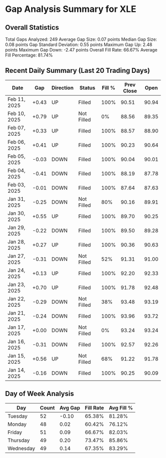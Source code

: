 # Gap Analysis Summary for XLE

## Overall Statistics

Total Gaps Analyzed: 249
Average Gap Size: 0.07 points
Median Gap Size: 0.08 points
Gap Standard Deviation: 0.55 points
Maximum Gap Up: 2.48 points
Maximum Gap Down: -2.47 points
Overall Fill Rate: 66.67%
Average Fill Percentage: 81.74%

## Recent Daily Summary (Last 20 Trading Days)

| Date | Gap | Direction | Status | Fill % | Prev Close | Open |
|------|-----|-----------|---------|---------|------------|-------|
| Feb 11, 2025 | +0.43 | UP | Filled | 100% | 90.51 | 90.94 |
| Feb 10, 2025 | +0.79 | UP | Not Filled | 0% | 88.56 | 89.35 |
| Feb 07, 2025 | +0.33 | UP | Filled | 100% | 88.57 | 88.90 |
| Feb 06, 2025 | +0.41 | UP | Filled | 100% | 90.23 | 90.64 |
| Feb 05, 2025 | -0.03 | DOWN | Filled | 100% | 90.04 | 90.01 |
| Feb 04, 2025 | -0.41 | DOWN | Filled | 100% | 88.19 | 87.78 |
| Feb 03, 2025 | -0.01 | DOWN | Filled | 100% | 87.64 | 87.63 |
| Jan 31, 2025 | -0.25 | DOWN | Not Filled | 80% | 90.16 | 89.91 |
| Jan 30, 2025 | +0.55 | UP | Filled | 100% | 89.70 | 90.25 |
| Jan 29, 2025 | -0.22 | DOWN | Filled | 100% | 89.50 | 89.28 |
| Jan 28, 2025 | +0.27 | UP | Filled | 100% | 90.36 | 90.63 |
| Jan 27, 2025 | -0.31 | DOWN | Not Filled | 52% | 91.31 | 91.00 |
| Jan 24, 2025 | +0.13 | UP | Filled | 100% | 92.20 | 92.33 |
| Jan 23, 2025 | +0.70 | UP | Filled | 100% | 91.78 | 92.48 |
| Jan 22, 2025 | -0.29 | DOWN | Not Filled | 38% | 93.48 | 93.19 |
| Jan 21, 2025 | -0.24 | DOWN | Filled | 100% | 93.96 | 93.72 |
| Jan 17, 2025 | +0.00 | DOWN | Not Filled | 0% | 93.24 | 93.24 |
| Jan 16, 2025 | -0.31 | DOWN | Filled | 100% | 92.57 | 92.26 |
| Jan 15, 2025 | +0.56 | UP | Not Filled | 68% | 91.22 | 91.78 |
| Jan 14, 2025 | -0.16 | DOWN | Filled | 100% | 90.25 | 90.09 |

## Day of Week Analysis

| Day | Count | Avg Gap | Fill Rate | Avg Fill % |
|-----|-------|----------|-----------|------------|
| Tuesday | 52 | -0.10 | 65.38% | 81.28% |
| Monday | 48 | 0.02 | 60.42% | 76.12% |
| Friday | 51 | 0.09 | 66.67% | 82.03% |
| Thursday | 49 | 0.20 | 73.47% | 85.86% |
| Wednesday | 49 | 0.14 | 67.35% | 83.29% |
